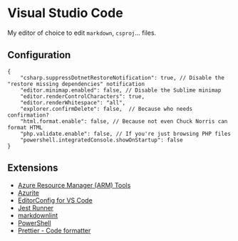 # Visual Studio Code

My editor of choice to edit `markdown`, `csproj`... files.

## Configuration

```text
{
    "csharp.suppressDotnetRestoreNotification": true, // Disable the "restore missing dependencies" notification
    "editor.minimap.enabled": false, // Disable the Sublime minimap
    "editor.renderControlCharacters": true,
    "editor.renderWhitespace": "all",
    "explorer.confirmDelete": false,  // Because who needs confirmation?
    "html.format.enable": false, // Because not even Chuck Norris can format HTML
    "php.validate.enable": false, // If you're just browsing PHP files
    "powershell.integratedConsole.showOnStartup": false
}
```

## Extensions

- [Azure Resource Manager (ARM) Tools][arm-tools]
- [Azurite][azurite]
- [EditorConfig for VS Code][editorconfig]
- [Jest Runner][jest-runner]
- [markdownlint][markdownlint]
- [PowerShell][powershell]
- [Prettier - Code formatter][prettier]

[markdownlint]: https://marketplace.visualstudio.com/items?itemName=DavidAnson.vscode-markdownlint
[editorconfig]: https://marketplace.visualstudio.com/items?itemName=EditorConfig.EditorConfig
[prettier]: https://marketplace.visualstudio.com/items?itemName=esbenp.prettier-vscode
[arm-tools]: https://marketplace.visualstudio.com/items?itemName=msazurermtools.azurerm-vscode-tools
[azurite]: https://marketplace.visualstudio.com/items?itemName=Azurite.azurite
[jest-runner]: https://marketplace.visualstudio.com/items?itemName=firsttris.vscode-jest-runner
[powershell]: https://marketplace.visualstudio.com/items?itemName=ms-vscode.PowerShell

